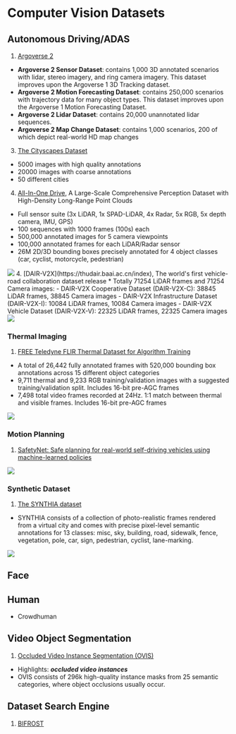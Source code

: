 # Computer Vision Datasets

## Autonomous Driving/ADAS
1. [Argoverse 2](https://www.argoverse.org/av2.html)
  * **Argoverse 2 Sensor Dataset**: contains 1,000 3D annotated scenarios with lidar, stereo imagery, and ring camera imagery. This dataset improves upon the Argoverse 1 3D Tracking dataset.
  * **Argoverse 2 Motion Forecasting Dataset**: contains 250,000 scenarios with trajectory data for many object types. This dataset improves upon the Argoverse 1 Motion Forecasting Dataset.
  * **Argoverse 2 Lidar Dataset**: contains 20,000 unannotated lidar sequences.
  * **Argoverse 2 Map Change Dataset**: contains 1,000 scenarios, 200 of which depict real-world HD map changes
3. [The Cityscapes Dataset](https://www.cityscapes-dataset.com/)
  * 5000 images with high quality annotations
  * 20000 images with coarse annotations
  * 50 different cities
4. [All-In-One Drive](http://www.aiodrive.org/index.html), A Large-Scale Comprehensive Perception Dataset with High-Density Long-Range Point Clouds
  * Full sensor suite (3x LiDAR, 1x SPAD-LiDAR, 4x Radar, 5x RGB, 5x depth camera, IMU, GPS)
  * 100 sequences with 1000 frames (100s) each
  * 500,000 annotated images for 5 camera viewpoints
  * 100,000 annotated frames for each LiDAR/Radar sensor
  * 26M 2D/3D bounding boxes precisely annotated for 4 object classes (car, cyclist, motorcycle, pedestrian)
<img src="http://www.aiodrive.org/resources/home/inclusiveness.png"/>
4. [DAIR-V2X](https://thudair.baai.ac.cn/index), The world's first vehicle-road collaboration dataset release
  * Totally 71254 LiDAR frames and 71254 Camera images:
    - DAIR-V2X Cooperative Dataset (DAIR-V2X-C): 38845 LiDAR frames, 38845 Camera images
    - DAIR-V2X Infrastructure Dataset (DAIR-V2X-I): 10084 LiDAR frames, 10084 Camera images
    - DAIR-V2X Vehicle Dataset (DAIR-V2X-V): 22325 LiDAR frames, 22325 Camera images 
<img src="https://thudair.baai.ac.cn/static/img/road05.91a9e0fe.png" />

### Thermal Imaging
1. [FREE Teledyne FLIR Thermal Dataset for Algorithm Training](https://www.flir.ca/oem/adas/adas-dataset-form/)
  * A total of 26,442 fully annotated frames with 520,000 bounding box annotations across 15 different object categories
  * 9,711 thermal and 9,233 RGB training/validation images with a suggested training/validation split. Includes 16-bit pre-AGC frames
  * 7,498 total video frames recorded at 24Hz. 1:1 match between thermal and visible frames. Includes 16-bit pre-AGC frames
<img src="https://www.flir.ca/contentassets/56f6b890db8b42919e792db742cf3a73/skateboarder-ir13.png"/>


### Motion Planning
1. [SafetyNet: Safe planning for real-world self-driving vehicles using machine-learned policies](https://www.self-driving-cars.org/papers/2022-safetynet)
<img src="https://lh6.googleusercontent.com/pU0PsapK0_4U841iF1pMGzVjbWFoQq9AUsDuwp6TaZdfC78pViAQFNwRg8hRfQUcnmkduC_HXNr7oX-x6DjQCmXRqguOGPzxuMLc_7p23l2DNS0bOIBH2OEiGZZiGqmJkg=w1280" />

### Synthetic Dataset
1. [The SYNTHIA dataset](http://synthia-dataset.net/)
  * SYNTHIA consists of a collection of photo-realistic frames rendered from a virtual city and comes with precise pixel-level semantic annotations for 13 classes: misc, sky, building, road, sidewalk, fence, vegetation, pole, car, sign, pedestrian, cyclist, lane-marking.
<img src="http://synthia-dataset.net/wp-content/uploads/2016/06/s_000_22-06-2016_17-35-02_000000.png" />


## Face

## Human
* Crowdhuman

## Video Object Segmentation
1. [Occluded Video Instance Segmentation (OVIS)](http://songbai.site/ovis/)
  * Highlights: ***occluded video instances***
  * OVIS consists of 296k high-quality instance masks from 25 semantic categories, where object occlusions usually occur.


## Dataset Search Engine
1. [BIFROST](https://datasets.bifrost.ai/)
